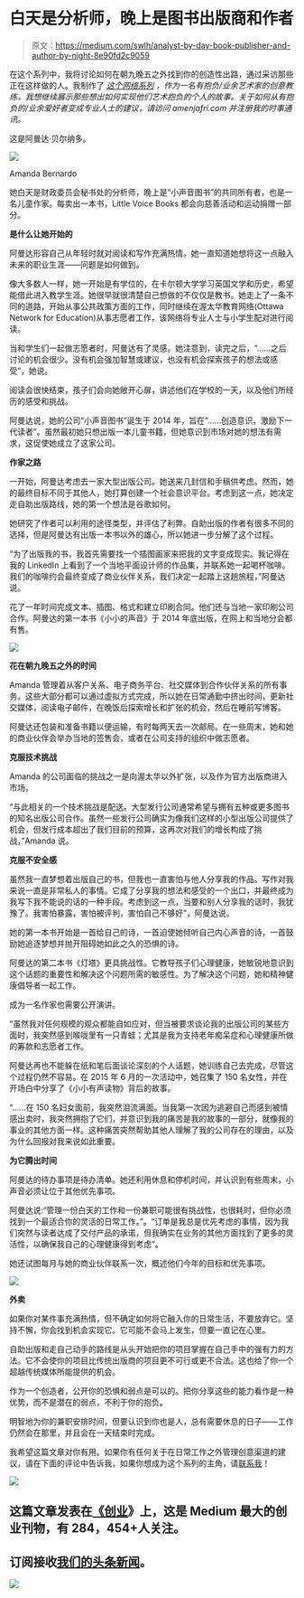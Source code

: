 # 白天是分析师，晚上是图书出版商和作者

> 原文：<https://medium.com/swlh/analyst-by-day-book-publisher-and-author-by-night-8e90fd2c9059>

在这个系列中，我将讨论如何在朝九晚五之外找到你的创造性出路，通过采访那些正在这样做的人。我制作了 [*这个网络系列*](https://www.youtube.com/playlist?list=PLhxBW0Sj7XDsjGQ_qILVjPdKyiyr8bXmq) *，作为一名有抱负/业余艺术家的创意教练，我想继续展示那些想出如何实现他们艺术抱负的个人的故事。关于如何从有抱负的/业余爱好者变成专业人士的建议，请访问 amenjafri.com 并注册我的时事通讯。*

这是阿曼达·贝尔纳多。

![](img/27eb693d3714b939edd03fd4dc1cbba5.png)

Amanda Bernardo

她白天是财政委员会秘书处的分析师，晚上是“小声音图书”的共同所有者，也是一名儿童作家。每卖出一本书，Little Voice Books 都会向慈善活动和运动捐赠一部分。

**是什么让她开始的**

阿曼达形容自己从年轻时就对阅读和写作充满热情。她一直知道她想将这一点融入未来的职业生涯——问题是如何做到。

像大多数人一样，她一开始是有学位的，在卡尔顿大学学习英国文学和历史，希望能借此进入教学生涯。她很早就很清楚自己想做的不仅仅是教书。她走上了一条不同的道路，开始从事公共政策方面的工作，同时继续在渥太华教育网络(Ottawa Network for Education)从事志愿者工作，该网络将专业人士与小学生配对进行阅读。

当和学生们一起做志愿者时，阿曼达有了灵感。她注意到，读完之后，“……之后讨论的机会很少。没有机会强加智慧或建议，也没有机会探索孩子的想法或感受”，她说。

阅读会很快结束，孩子们会向她敞开心扉，讲述他们在学校的一天，以及他们所经历的感受和挑战。

阿曼达说，她的公司“小声音图书”诞生于 2014 年，旨在“……创造意识，激励下一代读者”。虽然最初她只想出版一本儿童书籍，但她意识到市场对她的想法有需求，这促使她成立了这家公司。

**作家之路**

一开始，阿曼达考虑去一家大型出版公司。她送来几封信和手稿供考虑。然而，她的最终目标不同于其他人，她打算创建一个社会意识平台。考虑到这一点，她决定走自助出版路线，她的第一个想法是谷歌如何。

她研究了作者可以利用的途径类型，并评估了利弊。自助出版的作者有很多不同的选择，但是阿曼达有出版一本书以外的雄心，所以她进一步分解了这个过程。

“为了出版我的书，我首先需要找一个插图画家来把我的文字变成现实。我记得在我的 LinkedIn 上看到了一个当地平面设计师的作品集，并联系她一起喝杯咖啡。我们的咖啡约会最终变成了商业伙伴关系，我们决定一起踏上这趟旅程，”阿曼达说。

花了一年时间完成文本、插图、格式和建立印刷合同。他们还与当地一家印刷公司合作。阿曼达的第一本书《小小的声音》于 2014 年底出版，在网上和当地分会都有售。

![](img/a5ef145dfffd07a666a9e1a62a87e095.png)

**花在朝九晚五之外的时间**

Amanda 管理着从客户关系、电子商务平台、社交媒体到合作伙伴关系的所有事务。这些大部分都可以通过虚拟方式完成，所以她在日常通勤中挤出时间，更新社交媒体，阅读电子邮件，在晚饭后探索增长和扩张的机会，然后在睡前写博客。

阿曼达还包装和准备书籍以便运输，有时每两天去一次邮局。在一些周末，她和她的商业伙伴会举办当地的签售会，或者在公司支持的组织中做志愿者。

**克服技术挑战**

Amanda 的公司面临的挑战之一是向渥太华以外扩张，以及作为官方出版商进入市场。

“与此相关的一个技术挑战是配送。大型发行公司通常希望与拥有五种或更多图书的知名出版公司合作。虽然一些发行公司确实为像我们这样的小型出版公司提供了机会，但发行成本超出了我们目前的预算，这再次对我们的增长构成了挑战，”Amanda 说。

**克服不安全感**

虽然我一直梦想着出版自己的书，但我也一直害怕与他人分享我的作品。写作对我来说一直是非常私人的事情。它成了分享我的想法和感受的一个出口，并最终成为我写下我不能说的话的一种手段。考虑到这一点，当要和别人分享我的话时，我犹豫了。我害怕暴露，害怕被评判，害怕自己不够好”，阿曼达说。

她的第一本书开始是一首给自己的诗，一首迫使她倾听自己内心声音的诗，一首鼓励她追逐梦想并抛开阻碍她如此之久的恐惧的诗。

阿曼达的第二本书《灯塔》更具挑战性。它教导孩子们心理健康，她敏锐地意识到这个话题的重要性和解决这个问题所需的敏感性。为了解决这个问题，她和精神健康倡导者一起工作。

成为一名作家也需要公开演讲。

“虽然我对任何规模的观众都能自如应对，但当被要求谈论我的出版公司的某些方面时，我突然感到喉咙里有一只青蛙；尤其是我为支持老年痴呆症和心理健康所做的筹款和志愿者工作。

阿曼达再也不能躲在纸和笔后面谈论深刻的个人话题，她训练自己去完成，尽管这个过程仍然不容易。在 2015 年 6 月的一次活动中，她召集了 150 名女性，并在开场白中分享了《小小有声读物》背后的故事。

“……在 150 名妇女面前，我突然泪流满面。当我第一次因为逃避自己而感到被情感出卖时，我突然拥抱了它们，并意识到我的痛苦是我的故事的一部分，就像我的事业的其他方面一样。这种痛苦突然帮助其他人理解了我的公司存在的理由，以及为什么回报对我来说如此重要。

**为它腾出时间**

阿曼达的待办事项是待办清单。她还利用休息和停机时间，并认识到有些周末，小声音必须让位于其他优先事项。

阿曼达说:“管理一份白天的工作和一份兼职可能很有挑战性，也很耗时，但你必须找到一个最适合你的灵活的日常工作。”。“订单是我总是优先考虑的事情，因为我们突然与读者达成了交付产品的承诺，但我确实在业务的其他方面找到了更多的灵活性，以确保我自己的心理健康得到考虑”。

她还试图每月与她的商业伙伴联系一次，概述他们今年的目标和优先事项。

![](img/fdbc8bddde479f23024ed7ad606c661c.png)

**外卖**

如果你对某件事充满热情，但不确定如何将它融入你的日常生活，不要放弃它。坚持不懈，你会找到机会实现它。它可能不会马上发生，但要一直记在心里。

自助出版和走自己动手的路线是从头开始把你的项目掌握在自己手中的强有力的方法。它不会使你的项目比传统出版商的项目更不可行或更不合法。这也给了你一个超越传统媒体所能提供的机会。

作为一个创造者，公开你的恐惧和弱点是可以的。把你分享这些的能力看作是一种优势，而不是潜在的弱点，不利于你的抱负。

明智地为你的兼职安排时间，但要认识到你也是人，总有需要休息的日子——工作仍然会在那里，并且会在一天结束时完成。

我希望这篇文章对你有用。如果你有任何关于在日常工作之外管理创意渠道的建议，请在下面的评论中告诉我，如果你想成为这个系列的主角，请[联系我](mailto:amen.jehan@gmail.com)！

![](img/731acf26f5d44fdc58d99a6388fe935d.png)

## 这篇文章发表在[《创业](https://medium.com/swlh)》上，这是 Medium 最大的创业刊物，有 284，454+人关注。

## 订阅接收[我们的头条新闻](http://growthsupply.com/the-startup-newsletter/)。

![](img/731acf26f5d44fdc58d99a6388fe935d.png)